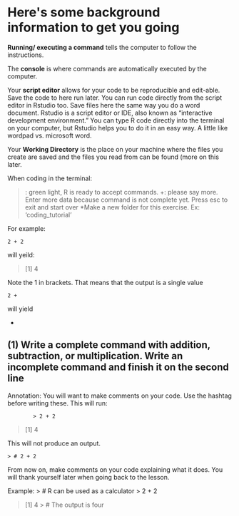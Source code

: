 # Here's some background information to get you going

**Running/ executing a command** tells the computer to follow the instructions.

The **console** is where commands are automatically executed by the computer.

Your **script editor** allows for your code to be reproducible and edit-able. Save the code to here run later. You can run code directly from the script editor in Rstudio too. Save files here the same way you do a word document. Rstudio is a script editor or IDE, also known as “interactive development environment.” You can type R code directly into the terminal on your computer, but Rstudio helps you to do it in an easy way. A little like wordpad vs. microsoft word. 

Your **Working Directory** is the place on your machine where the files you create are saved and the files you read from can be found (more on this later.

When coding in the terminal:
 > : green light, R is ready to accept commands.
 +: please say more. Enter more data because command is not complete yet. Press esc to exit and start over
  *Make a new folder for this exercise. Ex: ‘coding_tutorial’

For example:

```{r}
2 + 2
```
will yeild:

> [1] 4
 
Note the 1 in brackets. That means that the output is a single value


```{r}
2 + 
```
will yield 

+ 

## (1) Write a complete command with addition, subtraction, or multiplication. Write an incomplete command and finish it on the second line ##
 
Annotation: You will want to make comments on your code. Use the hashtag before writing these. This will run:
 
        	> 2 + 2
> [1] 4
 
This will not produce an output.
 
 	> # 2 + 2
 
From now on, make comments on your code explaining what it does. You will thank yourself later when going back to the lesson.  
 
Example:
 	> # R can be used as a calculator
 	> 2 + 2
> [1] 4
 	> # The output is four
 
 
